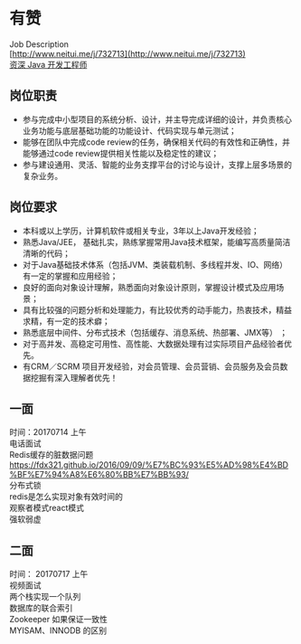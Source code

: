 

# 有赞
Job Description  
[http://www.neitui.me/j/732713](http://www.neitui.me/j/732713)  
[资深 Java 开发工程师](https://m.bosszhipin.com/weijd/v2/job/7a74991711414cae1nZ_3968ElM~)
## 岗位职责
* 参与完成中小型项目的系统分析、设计，并主导完成详细的设计，并负责核心业务功能与底层基础功能的功能设计、代码实现与单元测试；
* 能够在团队中完成code review的任务，确保相关代码的有效性和正确性，并能够通过code review提供相关性能以及稳定性的建议；
* 参与建设通用、灵活、智能的业务支撑平台的讨论与设计，支撑上层多场景的复杂业务。

## 岗位要求
* 本科或以上学历，计算机软件或相关专业，3年以上Java开发经验；
* 熟悉Java/JEE， 基础扎实，熟练掌握常用Java技术框架，能编写高质量简洁清晰的代码；
* 对于Java基础技术体系（包括JVM、类装载机制、多线程并发、IO、网络）有一定的掌握和应用经验；
* 良好的面向对象设计理解，熟悉面向对象设计原则，掌握设计模式及应用场景；
* 具有比较强的问题分析和处理能力，有比较优秀的动手能力，热衷技术，精益求精，有一定的技术癖；
* 熟悉底层中间件、分布式技术（包括缓存、消息系统、热部署、JMX等） ；
* 对于高并发、高稳定可用性、高性能、大数据处理有过实际项目产品经验者优先。
* 有CRM／SCRM 项目开发经验，对会员管理、会员营销、会员服务及会员数据挖掘有深入理解者优先！

## 一面
时间：20170714 上午  
电话面试  
Redis缓存的脏数据问题  
https://fdx321.github.io/2016/09/09/%E7%BC%93%E5%AD%98%E4%BD%BF%E7%94%A8%E6%80%BB%E7%BB%93/  
分布式锁  
redis是怎么实现对象有效时间的  
观察者模式react模式  
强软弱虚  

## 二面
时间： 20170717 上午  
视频面试  
两个栈实现一个队列  
数据库的联合索引  
Zookeeper 如果保证一致性  
MYISAM、INNODB 的区别  
